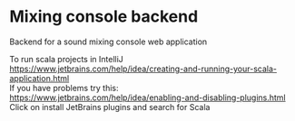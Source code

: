 # Mixing console backend
Backend for a sound mixing console web application

To run scala projects in IntelliJ  
https://www.jetbrains.com/help/idea/creating-and-running-your-scala-application.html  
If you have problems try this:  
https://www.jetbrains.com/help/idea/enabling-and-disabling-plugins.html  
  Click on install JetBrains plugins and search for Scala  
